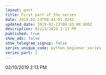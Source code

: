 ```yaml
---
layout: post
title: First part of the series
date: 2019-02-13T08:43:01.024Z
updated_date: 2019-02-13T08:43:00.000Z
description: 02/13/2019 2:13 PM
published: true
show_ads: false
show_telegram_signup: false
series_unique_code: python_beginner_series
series_part: 1
---
```

02/13/2019 2:13 PM
